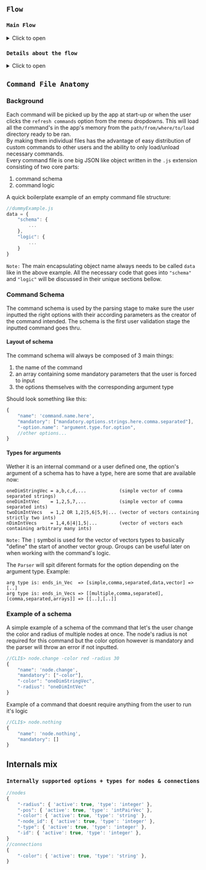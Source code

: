 ## ```Flow```
### ```Main Flow```
<details>

<summary>Click to open</summary>
  
![Imgur Image](https://i.imgur.com/cw49fGl.png)
  
</details>


### ```Details about the flow```
<details>

<summary>Click to open</summary>

```0.```&#32;For example, the user might input the following command in order to update the color of node ```0``` to the color ```blue```:
```cs
CLI$> node.update -id 1 -color blue
```

```1.```&#32;After pressing ```enter key```, the ```GraphManager``` will ask ```CLIManager``` for the inputed command string and return it to ```GraphManager``` <br/>

```2.```&#32;```GraphManager``` will then pass the command string to the ```CommandParser``` to be parsed into tokens. <br/>

```3.```&#32;The ```CommandParser``` will verify against the known supported commands found in ```CommandsSchema``` file if the user passed command exists. If the command doesn't exist, the process finishes with visible error in the terminal.If the commands exists, the parser will further verify if: all options of the command have a valid argument (if they require one), all mandatory options are filled in and if the option passed exists in the command schema. <br/>

```4.```&#32; After the verification is complete, a state change object is generated based on the user command and returned to the ```GraphManager```. In this example it should look something like this:
```javascript
{
   "cmdName":"nodeUpdate",
   "-id":[0],
   "-color":["blue"]
}
```
```NOTE:```  The reason why <i>id</i> and <i>color</i> are vectors will be addressed later on.

```5.```&#32; ```GraphManager``` tells ```CLIManager``` to flush the user inputed command from the screen. <br/>
```6.```&#32; ```GraphManager``` passes the above parsed object block along with the currently bound ```StateManager``` object to the ```CommandProcessor``` to be further validated and applied.

```7.```&#32; ```CommandProcessor``` will verify against the known supported command logic available in the ```CommandsLogic``` file to see if there is a logical definition of the above command. If the command doesn't exist, the process finishes with visible error in the terminal. If the command exists however, the ```CommandProcessor``` will call that command's logic passing in as arguments the parsed object block and the previously talked about  ```StateManager```.

```8.```&#32; Control will then flow thru the code logic of that command. In this example, the command's logic will call ```StateManager```'s ```pushUpdateNode({changeObj})``` that will push to the ```StateManager``` a command to be executed.

```9.```&#32; Before any ```push``` command is actually executed on the ```state``` , ```StateManager``` will validate with the internally supported options for nodes/connections found in ```StateSupport``` file if the passed options are valid.If they are not valid, errors will bubble up to the terminal, terminating. If there are no errors, the code logic of that command will call ```executePushed()``` that will finally apply all the ququed ```push``` commands to the bound state. Control leaves the command logic scope.

```10.```&#32; Next up, ```GraphManager``` calls the render method on ```GraphRenderer``` (passing in the ```StateManager``` object) that will render the nodes and connections according to the state stored in the ```StateManager```.

```11.``` &#32; DONE until ```enter key``` pressed again :) => ```0.```

</details>

## ```Command File Anatomy```
### Background
Each command will be picked up by the app at start-up or when the user clicks the ```refresh commands``` option from the menu dropdowns. This will load all the command's in the app's memory from the ```path/from/where/to/load``` directory ready to be ran. <br/> By making them individual files has the advantage of easy distribution of custom commands to other users and the ability to only load/unload necessary commands. <br/>
Every command file is one big JSON like object written in the ```.js``` extension consisting of two core parts:
<ol>
  <li>command schema</li>
  <li>command logic</li>
</ol>

A quick boilerplate example of an empty command file structure:

```javascript
//dummyExample.js
data = {
    "schema": {
        ...
    },
    "logic": {
        ...
    }
}
```

```Note:``` The main encapsulating object name always needs to be called ```data``` like in the above example. All the necessary code that goes into ```"schema"``` and ```"logic"``` will be discussed in their unique sections bellow.

### Command Schema
The command schema is used by the parsing stage to make sure the user inputted the right options with their according parameters as the creator of the command intended. The schema is the first user validation stage the inputted command goes thru.
#### Layout of schema
The command schema will always be composed of 3 main things: 
<ol>
  <li>the name of the command</li>
  <li>an array containing some mandatory parameters that the user is forced to input</li>
  <li>the options themselves with the corresponding argument type</li>
</ol>
Should look something like this:

```javascript
{
    "name": 'command.name.here',
    "mandatory": ["mandatory.options.strings.here.comma.separated"],
    "-option.name": "argument.type.for.option",
    //other options...
}
```
#### Types for arguments
Wether it is an internal command or a user defined one, the option's argument of a schema has to have a type, here are some that are available now:
```aida
oneDimStringVec = a,b,c,d,...            (simple vector of comma separated strings)
oneDimIntVec    = 1,2,5,7,...            (simple vector of comma separated ints)
twoDimIntVecs   = 1,2 OR 1,2|5,6|5,9|... (vector of vectors containing strictly two ints)
nDimIntVecs     = 1,4,6|4|1,5|...        (vector of vectors each containing arbitrary many ints)
```
```Note:``` The ```|``` symbol is used for the vector of vectors types to basically "define" the start of another vector group. Groups can be useful later on when working with the command's logic.

The ```Parser``` will spit diferent formats for the option depending on the argument type. Example:
```aida
arg type is: ends_in_Vec  => [simple,comma,separated,data,vector] => [..]
arg type is: ends_in_Vecs => [[multiple,comma,separated],[comma,separated,arrays]] => [[..],[..]]
```
### Example of a schema
A simple example of a schema of the command that let's the user change the color and radius of multiple nodes at once. The node's radius is not required for this command but the color option however is mandatory and the parser will throw an error if not inputted.

```javascript
//CLI$> node.change -color red -radius 30
{
    "name": 'node.change',
    "mandatory": ["-color"],
    "-color": "oneDimStringVec",
    "-radius": "oneDimIntVec"
}
```

Example of a command that doesnt require anything from the user to run it's logic
```javascript
//CLI$> node.nothing
{
    "name": 'node.nothing',
    "mandatory": []
}
```


## Internals mix
### ```Internally supported options + types for nodes & connections```
```javascript
//nodes
{
    "-radius": { 'active': true, 'type': 'integer' },
    "-pos": { 'active': true, 'type': 'intPairVec' },
    "-color": { 'active': true, 'type': 'string' },
    "-node_id": { 'active': true, 'type': 'integer' },
    "-type": { 'active': true, 'type': 'integer' },
    "-id": { 'active': true, 'type': 'integer' },
}
//connections
{
    "-color": { 'active': true, 'type': 'string' },
}
```











